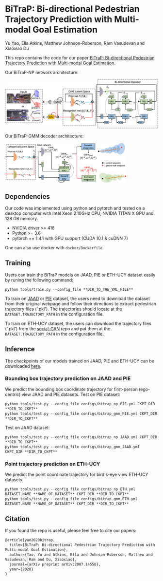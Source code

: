 # BiTraP: Bi-directional Pedestrian Trajectory Prediction with Multi-modal Goal Estimation
Yu Yao, Ella Atkins, Matthew Johnson-Roberson, Ram Vasudevan and Xiaoxiao Du

This repo contains the code for our paper:[BiTraP: Bi-directional Pedestrian Trajectory Prediction with Multi-modal Goal Estimation](https://arxiv.org/abs/2007.14558).

Our BiTraP-NP network architecture:

<img src="figures/bitrap_np.png" width="600">

Our BiTraP-GMM decoder architecture:

<img src="figures/bitrap_gmm.png" width="400">

## Dependencies
Our code was implemented using python and pytorch and tested on a desktop computer with Intel Xeon 2.10GHz CPU, NVIDIA TITAN X GPU and 128 GB memory.

* NVIDIA driver >= 418
* Python >= 3.6
* pytorch == 1.4.1 with GPU support (CUDA 10.1 & cuDNN 7)

One can also use docker with `docker/Dockerfile`.

## Training
Users can train the BiTraP models on JAAD, PIE or ETH-UCY dataset easily by runing the following command:
```
python tools/train.py --config_file **DIR_TO_THE_YML_FILE** 
```
To train on [JAAD](http://data.nvision2.eecs.yorku.ca/JAAD_dataset/) or [PIE](http://data.nvision2.eecs.yorku.ca/PIE_dataset/) dataset, the users need to download the dataset from their original webpage and follow their directions to extract pedestrian trajectory files ('.pkl'). The trajectories should locate at the `DATASET.TRAJECTORY_PATH` in the configuration file.

To train on ETH-UCY dataset, the users can download the trajectory files ('.pkl') from the [social-GAN](https://github.com/agrimgupta92/sgan) repo and put them at the `DATASET.TRAJECTORY_PATH` in the configuration file.

## Inference 
The checkpoints of our models trained on JAAD, PIE and ETH-UCY can be downloaded [here](https://drive.google.com/drive/folders/1MF-E6Td2BRizNrvIFcfsOl0LV2_BDQXB?usp=sharing).

### Bounding box trajectory prediction on JAAD and PIE
We predict the bounding box coordinate trajectory for first-person (ego-centric) view JAAD and PIE datasets.
Test on PIE dataset:
```
python tools/test.py --config_file configs/bitrap_np_PIE.yml CKPT_DIR **DIR_TO_CKPT**
python tools/test.py --config_file configs/bitrap_gmm_PIE.yml CKPT_DIR **DIR_TO_CKPT**
```

Test on JAAD dataset:
```
python tools/test.py --config_file configs/bitrap_np_JAAD.yml CKPT_DIR **DIR_TO_CKPT**
python tools/test.py --config_file configs/bitrap_gmm_JAAD.yml CKPT_DIR **DIR_TO_CKPT**
```
### Point trajectory prediction on ETH-UCY
We predict the point coordinate trajectory for bird's-eye view ETH-UCY datasets.
```
python tools/test.py --config_file configs/bitrap_np_ETH.yml DATASET.NAME **NAME_OF_DATASET** CKPT_DIR **DIR_TO_CKPT**
python tools/test.py --config_file configs/bitrap_gmm_ETH.yml DATASET.NAME **NAME_OF_DATASET** CKPT_DIR **DIR_TO_CKPT**
```

## Citation

If you found the repo is useful, please feel free to cite our papers:
```
@article{yao2020bitrap,
  title={BiTraP: Bi-directional Pedestrian Trajectory Prediction with Multi-modal Goal Estimation},
  author={Yao, Yu and Atkins, Ella and Johnson-Roberson, Matthew and Vasudevan, Ram and Du, Xiaoxiao},
  journal={arXiv preprint arXiv:2007.14558},
  year={2020}
}
```